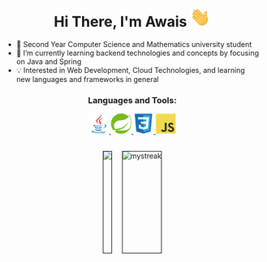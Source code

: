 <h1 align="Center">Hi There, I'm Awais <img src="https://raw.githubusercontent.com/ABSphreak/ABSphreak/master/gifs/Hi.gif" width="40px" /> </h1>

- 💼 Second Year Computer Science and Mathematics university student
- 🌱 I’m currently learning backend technologies and concepts by focusing on Java and Spring
- 💡 Interested in Web Development, Cloud Technologies, and learning new languages and frameworks in general


<h3 align="center">Languages and Tools:</h3>

<p align="center"> 
<a href="https://www.java.com" target="_blank" rel="noreferrer">
    <img src="https://raw.githubusercontent.com/devicons/devicon/master/icons/java/java-original.svg" alt="java" width="40" height="40"/> 
</a>
<a href="https://spring.io/" target="_blank" rel="noreferrer">
    <img src="https://raw.githubusercontent.com/devicons/devicon/master/icons/spring/spring-original.svg" alt="spring" width="40" height="40"/>
</a>
<a href="https://developer.mozilla.org/en-US/docs/Web/CSS" target="_blank" rel="noreferrer">
  <img src="https://raw.githubusercontent.com/devicons/devicon/master/icons/css3/css3-original.svg" alt="css" width="40" height="40"/> 
</a>
<a href="https://developer.mozilla.org/en-US/docs/Web/JavaScript" target="_blank" rel="noreferrer">
  <img src="https://raw.githubusercontent.com/devicons/devicon/master/icons/javascript/javascript-original.svg" alt="javascript" width="40" height="40"/> 
</a>
</p>

<br>

<div align="center" style="display: flex; justify-content: center; align-items: center;">

  <img src="https://github-readme-stats.vercel.app/api/top-langs/?username=aw4is&theme=tokyonight&layout=compact" style="height: 200px; border: 1px solid black; margin-right: 20px;"/>
  
  <img src="https://github-readme-streak-stats.herokuapp.com/?user=aw4is&theme=tokyonight" alt="mystreak" style="height: 200px; border: 1px solid black;"/>

</div>




<!---
Aw4is/Aw4is is a ✨ special ✨ repository because its `README.md` (this file) appears on your GitHub profile.
You can click the Preview link to take a look at your changes.
--->
